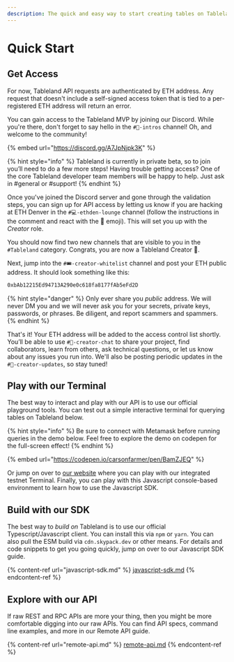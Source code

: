 ```yaml
---
description: The quick and easy way to start creating tables on Tableland.
---
```


# Quick Start

## Get Access

For now, Tableland API requests are authenticated by ETH address. Any request that doesn't include a self-signed access token that is tied to a per-registered ETH address will return an error.

You can gain access to the Tableland MVP by joining our Discord. While you're there, don't forget to say hello in the `#👋-intros` channel! Oh, and welcome to the community!

{% embed url="https://discord.gg/A7JpNjpk3K" %}

{% hint style="info" %}
Tableland is currently in private beta, so to join you’ll need to do a few more steps! Having trouble getting access? One of the core Tableland developer team members will be happy to help. Just ask in #general or #support!
{% endhint %}

Once you've joined the Discord server and gone through the validation steps, you can sign up for API access by letting us know if you are hacking at ETH Denver in the `#💻-ethden-lounge` channel (follow the instructions in the comment and react with the :gem: emoji). This will set you up with the _Creator_ role.

You should now find two new channels that are visible to you in the `#Tableland` category. Congrats, you are now a Tableland Creator :muscle:.

Next, jump into the `#🎟-creator-whitelist` channel and post your ETH public address. It should look something like this:

```bash
0xbAb12215Ed94713A290e0c618fa8177fAb5eFd2D
```

{% hint style="danger" %}
Only ever share you _public_ address. We will never DM you and we will never ask you for your secrets, private keys, passwords, or phrases. Be diligent, and report scammers and spammers.
{% endhint %}

That's it! Your ETH address will be added to the access control list shortly. You’ll be able to use `#🔩-creator-chat` to share your project, find collaborators, learn from others, ask technical questions, or let us know about any issues you run into. We'll also be posting periodic updates in the `#🚥-creator-updates`, so stay tuned!

## Play with our Terminal

The best way to interact and play with our API is to use our official playground tools. You can test out a simple interactive terminal for querying tables on Tableland below.

{% hint style="info" %}
Be sure to connect with Metamask before running queries in the demo below. Feel free to explore the demo on codepen for the full-screen effect!
{% endhint %}

{% embed url="https://codepen.io/carsonfarmer/pen/BamZJEQ" %}

Or jump on over to [our website](https://tableland.xyz) where you can play with our integrated testnet Terminal. Finally, you can play with this Javascript console-based environment to learn how to use the Javascript SDK.

## Build with our SDK

The best way to _build on_ Tableland is to use our official Typescript/Javascript client. You can install this via `npm` or `yarn`. You can also pull the ESM build via `cdn.skypack.dev` or other means. For details and code snippets to get you going quickly, jump on over to our Javascript SDK guide.

{% content-ref url="javascript-sdk.md" %}
[javascript-sdk.md](javascript-sdk.md)
{% endcontent-ref %}

## Explore with our API

If raw REST and RPC APIs are more your thing, then you might be more comfortable digging into our raw APIs. You can find API specs, command line examples, and more in our Remote API guide.

{% content-ref url="remote-api.md" %}
[remote-api.md](remote-api.md)
{% endcontent-ref %}
